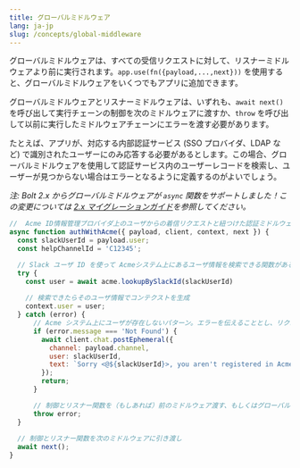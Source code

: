```yaml
---
title: グローバルミドルウェア
lang: ja-jp
slug: /concepts/global-middleware
---
```



グローバルミドルウェアは、すべての受信リクエストに対して、リスナーミドルウェアより前に実行されます。`app.use(fn({payload,...,next}))` を使用すると、グローバルミドルウェアをいくつでもアプリに追加できます。

グローバルミドルウェアとリスナーミドルウェアは、いずれも、`await next()` を呼び出して実行チェーンの制御を次のミドルウェアに渡すか、`throw` を呼び出して以前に実行したミドルウェアチェーンにエラーを渡す必要があります。

たとえば、アプリが、対応する内部認証サービス (SSO プロバイダ、LDAP など) で識別されたユーザーにのみ応答する必要があるとします。この場合、グローバルミドルウェアを使用して認証サービス内のユーザーレコードを検索し、ユーザーが見つからない場合はエラーとなるように定義するのがよいでしょう。

*注: Bolt 2.x からグローバルミドルウェアが `async` 関数をサポートしました！この変更については [2.x マイグレーションガイド](/tutorial/migration-v2)を参照してください。*


```javascript
//  Acme ID情報管理プロバイダ上のユーザからの着信リクエストと紐つけた認証ミドルウェア
async function authWithAcme({ payload, client, context, next }) {
  const slackUserId = payload.user;
  const helpChannelId = 'C12345';

  // Slack ユーザ ID を使って Acmeシステム上にあるユーザ情報を検索できる関数があるとと仮定
  try {
    const user = await acme.lookupBySlackId(slackUserId)
    
    // 検索できたらそのユーザ情報でコンテクストを生成
    context.user = user;
  } catch (error) {
      // Acme システム上にユーザが存在しないパターン。エラーを伝えることとし、リクエストの処理は継続しない
      if (error.message === 'Not Found') {
        await client.chat.postEphemeral({
          channel: payload.channel,
          user: slackUserId,
          text: `Sorry <@${slackUserId}>, you aren't registered in Acme. Please post in <#${helpChannelId}> for assistance.`
        });
        return;
      }

      // 制御とリスナー関数を（もしあれば）前のミドルウェア渡す、もしくはグローバルエラーハンドラに引き渡し
      throw error;
  }
  
  // 制御とリスナー関数を次のミドルウェアに引き渡し
  await next();
}
```
